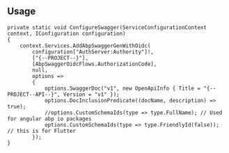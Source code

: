 ## Usage

    private static void ConfigureSwagger(ServiceConfigurationContext context, IConfiguration configuration)
    {
        context.Services.AddAbpSwaggerGenWithOidc(
            configuration["AuthServer:Authority"]!,
            ["{--PROJECT--}"],
            [AbpSwaggerOidcFlows.AuthorizationCode],
            null,
            options =>
            {
                options.SwaggerDoc("v1", new OpenApiInfo { Title = "{--PROJECT--API--}", Version = "v1" });
                options.DocInclusionPredicate((docName, description) => true);
                //options.CustomSchemaIds(type => type.FullName); // Used for angular abp io packages
                options.CustomSchemaIds(type => type.FriendlyId(false)); // this is for Flutter
            });
    }